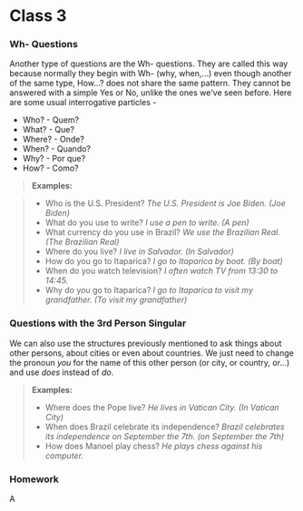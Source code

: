 # Class 3

### Wh- Questions

Another type of questions are the Wh- questions. They are called this way because normally they begin with Wh- (why, when,...) even though another of the same type, How...? does not share the same pattern. They cannot be answered with a simple Yes or No, unlike the ones we've seen before. Here are some usual interrogative particles -

* Who? - Quem?
* What? - Que?
* Where? - Onde?
* When? - Quando?
* Why? - Por que?
* How? - Como?

> **Examples:**

> * Who is the U.S. President? _The U.S. President is Joe Biden. (Joe Biden)_
> * What do you use to write? _I use a pen to write. (A pen)_ 
> * What currency do you use in Brazil? _We use the Brazilian Real. (The Brazilian Real)_
> * Where do you live? _I live in Salvador. (In Salvador)_
> * How do you go to Itaparica? _I go to Itaparica by boat. (By boat)_
> * When do you watch television? _I often watch TV from 13:30 to 14:45._
> * Why do you go to Itaparica? _I go to Itaparica to visit my grandfather. (To visit my grandfather)_

### Questions with the 3rd Person Singular

We can also use the structures previously mentioned to ask things about other persons, about cities or even about countries. We just need to change the pronoun _you_ for the name of this other person (or city, or country, or...) and use _does_ instead of _do_.

> **Examples:**
> * Where does the Pope live? _He lives in Vatican City. (In Vatican City)_
> * When does Brazil celebrate its independence? _Brazil celebrates its independence on September the 7th. (on September the 7th)_
> * How does Manoel play chess? _He plays chess against his computer._

### Homework

A
